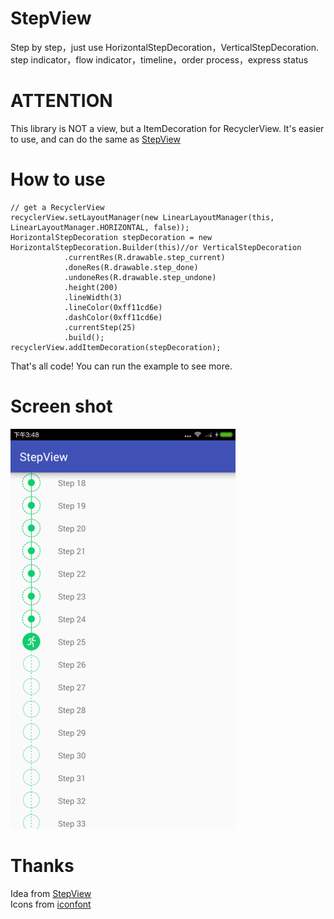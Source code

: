 # StepView
Step by step，just use HorizontalStepDecoration，VerticalStepDecoration. step indicator，flow indicator，timeline，order process，express status
# ATTENTION
This library is NOT a view, but a ItemDecoration for RecyclerView. It's easier to use, and can do the same as [StepView](https://github.com/baoyachi/StepView)
# How to use
```
// get a RecyclerView
recyclerView.setLayoutManager(new LinearLayoutManager(this, LinearLayoutManager.HORIZONTAL, false));
HorizontalStepDecoration stepDecoration = new HorizontalStepDecoration.Builder(this)//or VerticalStepDecoration
            .currentRes(R.drawable.step_current)
            .doneRes(R.drawable.step_done)
            .undoneRes(R.drawable.step_undone)
            .height(200)
            .lineWidth(3)
            .lineColor(0xff11cd6e)
            .dashColor(0xff11cd6e)
            .currentStep(25)
            .build();
recyclerView.addItemDecoration(stepDecoration);
```
That's all code!
You can run the example to see more.

# Screen shot
![image](https://github.com/shadowsong91/StepView/raw/master/screenshot/stepView-shot.png)

# Thanks
Idea from [StepView](https://github.com/baoyachi/StepView)  
Icons from [iconfont](http://iconfont.cn/)
